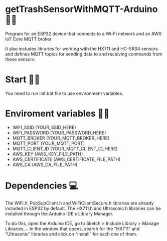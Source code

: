 # getTrashSensorWithMQTT-Arduino 🚀🔥

Program for an ESP32 device that connects to a Wi-Fi network and an AWS IoT Core MQTT broker. 

It also includes libraries for working with the HX711 and HC-SR04 sensors and defines MQTT topics for sending data to and receiving commands from these sensors.

# Start 🚀🔥

You need to run init.bat file to use environment variables.

# Enviroment variables 🚀🔥

- WIFI_SSID (YOUR_SSID_HERE)
- WIFI_PASSWORD (YOUR_PASSWORD_HERE)
- MQTT_BROKER (YOUR_MQTT_BROKER_HERE)
- MQTT_PORT (YOUR_MQTT_PORT)
- MQTT_CLIENT_ID (YOUR_MQTT_CLIENT_ID_HERE)
- AWS_KEY (AWS_KEY_FILE_PATH)
- AWS_CERTIFICATE (AWS_CERTIFICATE_FILE_PATH)
- AWS_CA (AWS_CA_FILE_PATH)

# Dependencies 💻

The WiFi.h, PubSubClient.h and WiFiClientSecure.h libraries are already included in ESP32 by default. The HX711.h and Ultrasonic.h libraries can be installed through the Arduino IDE's Library Manager. 

To do this, open the Arduino IDE, go to Sketch > Include Library > Manage Libraries.... In the window that opens, search for the “HX711” and “Ultrasonic” libraries and click on “Install” for each one of them.